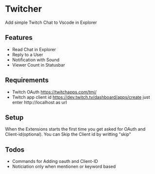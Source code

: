 # Twitcher

Add simple Twitch Chat to Vscode in Explorer

## Features

* Read Chat in Explorer
* Reply to a User
* Notification with Sound
* Viewer Count in Statusbar

## Requirements

* Twitch OAuth https://twitchapps.com/tmi/
* Twitch app client id https://dev.twitch.tv/dashboard/apps/create just enter http://localhost as url

## Setup

When the Extensions starts the first time you get asked for OAuth and Client-id(optional).
You can Skip the Client id by writting "skip"

## Todos

* Commands for Adding oauth and Client-ID
* Noticiation only when mentionen or keyword based
